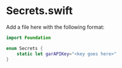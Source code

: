 #  Secrets.swift

Add a file here with the following format:

```swift
import Foundation

enum Secrets {
    static let garAPIKey="<key goes here>"
}
```
